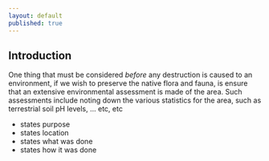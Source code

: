 ```yaml
---
layout: default
published: true
---
```


## Introduction
One thing that must be considered *before* any destruction is caused to an environment, if we wish to preserve the native flora and fauna, is ensure that an extensive environmental assessment is made of the area. Such assessments include noting down the various statistics for the area, such as terrestrial soil pH levels, ... etc, etc


* states purpose
* states location
* states what was done
* states how it was done